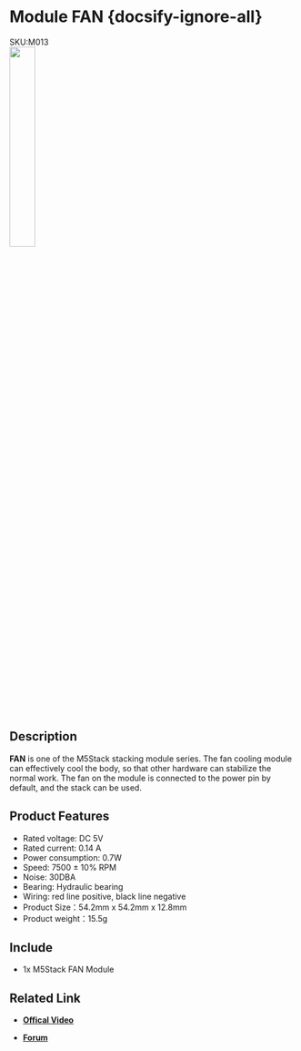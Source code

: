 # Module FAN {docsify-ignore-all}

<div class="badge badge-pill badge-primary product_sku_tag">SKU:M013</div>

<img src="assets/img/product_pics/module/module_FAN.png" width="30%" height="30%"> 


## Description

**FAN** is one of the M5Stack stacking module series. The fan cooling module can effectively cool the body, so that other hardware can stabilize the normal work. The fan on the module is connected to the power pin by default, and the stack can be used.

## Product Features

- Rated voltage: DC 5V
- Rated current: 0.14 A
- Power consumption: 0.7W
- Speed: 7500 ± 10% RPM
- Noise: 30DBA
- Bearing: Hydraulic bearing
- Wiring: red line positive, black line negative
- Product Size：54.2mm x 54.2mm x 12.8mm
- Product weight：15.5g

## Include

-  1x M5Stack FAN Module

## Related Link

- **[Offical Video](https://www.youtube.com/channel/UCozgFVglWYQXbvTmGyS739w)**

- **[Forum](http://forum.m5stack.com/)**


<script>

   var purchase_link = 'https://m5stack.com/collections/m5-module/products/step-motor-module-adapter-fan-module';

   anchor_search(purchase_link);
   scrollFunc();

</script>